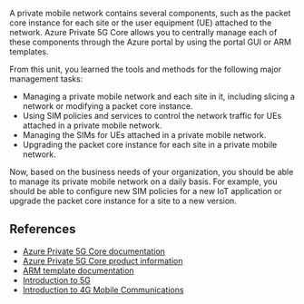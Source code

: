 A private mobile network contains several components, such as the packet core instance for each site or the user equipment (UE) attached to the network. Azure Private 5G Core allows you to centrally manage each of these components through the Azure portal by using the portal GUI or ARM templates.

From this unit, you learned the tools and methods for the following major management tasks:

- Managing a private mobile network and each site in it, including slicing a network or modifying a packet core instance.
- Using SIM policies and services to control the network traffic for UEs attached in a private mobile network.
- Managing the SIMs for UEs attached in a private mobile network.
- Upgrading the packet core instance for each site in a private mobile network.

Now, based on the business needs of your organization, you should be able to manage its private mobile network on a daily basis. For example, you should be able to configure new SIM policies for a new IoT application or upgrade the packet core instance for a site to a new version.

## References

- [Azure Private 5G Core documentation](/azure/private-5g-core/)
- [Azure Private 5G Core product information](https://azure.microsoft.com/products/private-5g-core/)
- [ARM template documentation](/azure/azure-resource-manager/templates/)
- [Introduction to 5G](https://www.linkedin.com/learning/introduction-to-5g)
- [Introduction to 4G Mobile Communications](https://ieeexplore.ieee.org/document/9100268)
